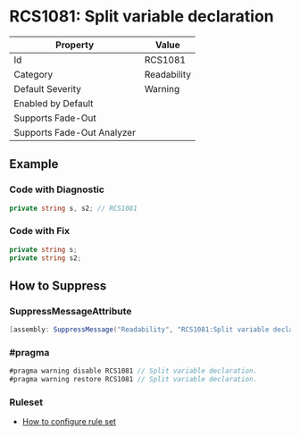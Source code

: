 # RCS1081: Split variable declaration

| Property | Value |
| -------- | ----- |
| Id | RCS1081 |
| Category | Readability |
| Default Severity | Warning |
| Enabled by Default |  |
| Supports Fade\-Out |  |
| Supports Fade\-Out Analyzer |  |

## Example

### Code with Diagnostic

```csharp
private string s, s2; // RCS1081
```

### Code with Fix

```csharp
private string s;
private string s2;
```

## How to Suppress

### SuppressMessageAttribute

```csharp
[assembly: SuppressMessage("Readability", "RCS1081:Split variable declaration.", Justification = "<Pending>")]
```

### \#pragma

```csharp
#pragma warning disable RCS1081 // Split variable declaration.
#pragma warning restore RCS1081 // Split variable declaration.
```

### Ruleset

* [How to configure rule set](../HowToConfigureAnalyzers.md)
